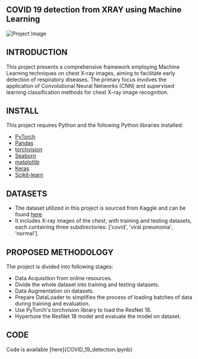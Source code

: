 ## COVID 19 detection from XRAY using Machine Learning
![Project Image](https://media.licdn.com/dms/image/C4D12AQEskcOH6Uldng/article-cover_image-shrink_423_752/0/1531990007400?e=1702512000&v=beta&t=i_NniTE-OA-KXrRgazElhtQ8Ku6qHGtLQkQ9I3Z2r-0)
## INTRODUCTION
This project presents a comprehensive framework employing Machine Learning techniques on chest X-ray images, aiming to facilitate early detection of respiratory diseases. The primary focus involves the application of Convolutional Neural Networks (CNN) and supervised learning classification methods for chest X-ray image recognition.
## INSTALL
This project requires Python and the following Python libraries installed:
* [PyTorch](https://pytorch.org/)
* [Pandas](https://pandas.pydata.org/)
* [torchvision](https://pypi.org/project/torchvision/)
* [Seaborn](https://seaborn.pydata.org/)
* [matplotlib](https://matplotlib.org/)
* [Keras](https://keras.io/)
* [Scikit-learn](https://scikit-learn.org/stable/install.html)
## DATASETS
* The dataset utilized in this project is sourced from Kaggle and can be found [here](https://www.kaggle.com/datasets/prashant268/chest-xray-covid19-pneumonia/data).
* It includes X-ray images of the chest, with training and testing datasets, each containing three subdirectories: ['covid', 'viral pneumonia', 'normal'].

## PROPOSED METHODOLOGY 
The project is divided into following stages: 
* Data Acquisition from online resources. 
* Divide the whole dataset into training and testing datasets.
* Data Augmentation on datasets.
* Prepare DataLoader to simplifies the process of loading batches of data during training and evaluation.
* Use PyTorch's torchvision library to load the ResNet 18.
* Hypertune the ResNet 18 model and evaluate the model on dataset.
## CODE
Code is available [here]{COVID_19_detection.ipynb}
